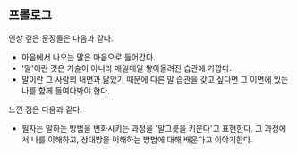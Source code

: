 
## 프롤로그

인상 깊은 문장들은 다음과 같다.

- 마음에서 나오는 말은 마음으로 들어간다.
- '말'이란 것은 기술이 아니라 매일매일 쌓아올려진 습관에 가깝다.
- 말이란 그 사람의 내면과 닮았기 때문에 다른 말 습관을 갖고 싶다면 그 이면에 있는 나를 함께 들여다봐야 한다. 

느낀 점은 다음과 같다.

- 필자는 말하는 방법을 변화시키는 과정을 '말그릇을 키운다'고 표현한다. 그 과정에서 나를 이해하고, 상대방을 이해하는 방법에 대해 배운다고 이야기한다. 
